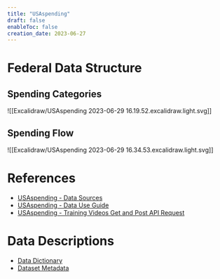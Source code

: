 ```yaml
---
title: "USAspending"
draft: false
enableToc: false
creation_date: 2023-06-27
---
```


# Federal Data Structure
## Spending Categories
![[Excalidraw/USAspending 2023-06-29 16.19.52.excalidraw.light.svg]]
<!--%%[[Excalidraw/USAspending 2023-06-29 16.19.52.excalidraw.md|🖋 Edit in Excalidraw]], and the [[Excalidraw/USAspending 2023-06-29 16.19.52.excalidraw.dark.svg|dark exported image]]%%-->
## Spending Flow
![[Excalidraw/USAspending 2023-06-29 16.34.53.excalidraw.light.svg]]
<!--%%[[Excalidraw/USAspending 2023-06-29 16.34.53.excalidraw.md|🖋 Edit in Excalidraw]], and the [[Excalidraw/USAspending 2023-06-29 16.34.53.excalidraw.dark.svg|dark exported image]]%%-->



# References
- [USAspending - Data Sources](https://www.usaspending.gov/data-sources)
- [USAspending - Data Use Guide](https://www.usaspending.gov/federal-spending-guide)
- [USAspending - Training Videos Get and Post API Request](https://www.usaspending.gov/training-videos)

# Data Descriptions
- [Data Dictionary](https://www.usaspending.gov/data-dictionary)
- [Dataset Metadata](https://www.usaspending.gov/download_center/dataset_metadata)